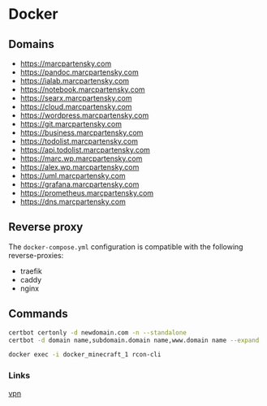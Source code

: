 # Docker

## Domains
- https://marcpartensky.com
- https://pandoc.marcpartensky.com
- https://ialab.marcpartensky.com
- https://notebook.marcpartensky.com
- https://searx.marcpartensky.com
- https://cloud.marcpartensky.com
- https://wordpress.marcpartensky.com
- https://git.marcpartensky.com
- https://business.marcpartensky.com
- https://todolist.marcpartensky.com
- https://api.todolist.marcpartensky.com
- https://marc.wp.marcpartensky.com
- https://alex.wp.marcpartensky.com
- https://uml.marcpartensky.com
- https://grafana.marcpartensky.com
- https://prometheus.marcpartensky.com
- https://dns.marcpartensky.com
<!-- - https://dev.marcpartensky.com -->
<!-- - https://box.marcpartensky.com -->
<!-- - https://glou.marcpartensky.com -->
<!-- - https://minecraft.marcpartensky.com -->

## Reverse proxy
The `docker-compose.yml` configuration is compatible with the following reverse-proxies:
- traefik
- caddy
- nginx

## Commands
```sh
certbot certonly -d newdomain.com -n --standalone
certbot -d domain name,subdomain.domain name,www.domain name --expand
```

```sh
docker exec -i docker_minecraft_1 rcon-cli
```

### Links
[vpn](https://github.com/kylemanna/docker-openvpn/blob/master/docs/docker-compose.md)
